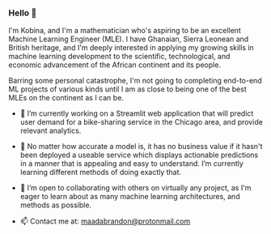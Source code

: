 ### Hello 👋

I'm Kobina, and I'm a mathematician who's aspiring to be an excellent Machine Learning Engineer (MLE). I have Ghanaian, Sierra Leonean and British heritage, and I'm deeply interested in applying my growing skills in machine learning development to the scientific, technological, and economic advancement of the African continent and its people. 

Barring some personal catastrophe, I'm not going to completing end-to-end ML projects of various kinds until I am as close to being one of the best MLEs on the continent as I can be.

- 🔭 I’m currently working on a Streamlit web application that will predict user demand for a bike-sharing service in the Chicago area, and provide relevant analytics.

- 🌱 No matter how accurate a model is, it has no business value if it hasn't been deployed a useable service which displays actionable predictions in a manner that is appealing and easy to understand. I’m currently learning different methods of doing exactly that.
   
- 👯 I’m open to collaborating with others on virtually any project, as I'm eager to learn about as many machine learning architectures, and methods as possible.

- 📫 Contact me at: maadabrandon@protonmail.com
